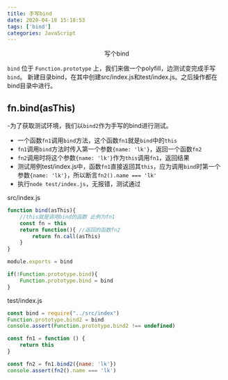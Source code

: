 ```yaml
---
title: 手写bind
date: 2020-04-18 15:18:53
tags: ['bind']
categories: JavaScript
---
```


<center>写个bind</center>
<!-- more -->

`bind` 位于 `Function.prototype` 上，我们来做一个polyfill，边测试变完成手写 `bind`。
新建目录bind，在其中创建src/index.js和test/index.js。之后操作都在bind目录中进行。

## fn.bind(asThis)

-为了获取测试环境，我们以`bind2`作为手写的bind进行测试。
- 一个函数`fn1`调用`bind`方法，这个函数`fn1`就是`bind`中的`this`
- `fn1`调用`bind`方法时传入第一个参数`{name: 'lk'}`，返回一个函数`fn2`
- `fn2`调用时将这个参数`{name: 'lk'}`作为`this`调用`fn1`，返回结果
- 测试用例test/index.js中，函数`fn1`直接返回其`this`，应为调用`bind`时第一个参数`{name: 'lk'}`，所以断言`fn2().name === 'lk'`
- 执行`node test/index.js`，无报错，测试通过

src/index.js
```javascript
function bind(asThis){
    //this就是调用bind的函数 此例为fn1
    const fn = this
    return function(){ //返回的函数fn2
        return fn.call(asThis)
    }
}

module.exports = bind

if(!Function.prototype.bind){
    Function.prototype.bind = bind
}
```
test/index.js
```javascript
const bind = require("../src/index")
Function.prototype.bind2 = bind
console.assert(Function.prototype.bind2 !== undefined)

const fn1 = function () {
    return this
}

const fn2 = fn1.bind2({name: 'lk'})
console.assert(fn2().name === 'lk')
```

